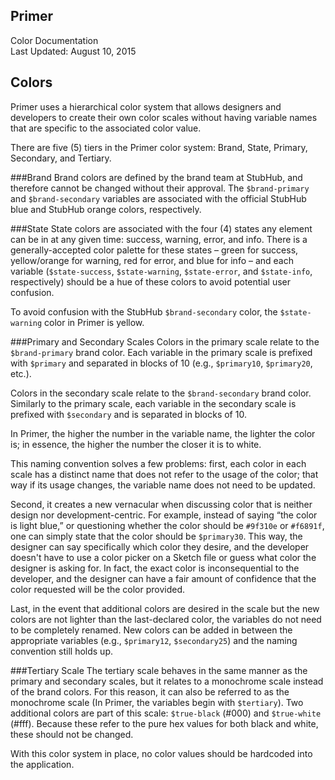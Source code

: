 Primer
---
Color Documentation  
Last Updated: August 10, 2015

Colors
--
Primer uses a hierarchical color system that allows designers and developers to create their own color scales without having variable names that are specific to the associated color value.

There are five (5) tiers in the Primer color system: Brand, State, Primary, Secondary, and Tertiary.

###Brand
Brand colors are defined by the brand team at StubHub, and therefore cannot be changed without their approval. The `$brand-primary` and `$brand-secondary` variables are associated with the official StubHub blue and StubHub orange colors, respectively.

###State
State colors are associated with the four (4) states any element can be in at any given time: success, warning, error, and info. There is a generally-accepted color palette for these states – green for success, yellow/orange for warning, red for error, and blue for info – and each variable (`$state-success`, `$state-warning`, `$state-error`, and `$state-info`, respectively) should be a hue of these colors to avoid potential user confusion.

To avoid confusion with the StubHub `$brand-secondary` color, the `$state-warning` color in Primer is yellow.

###Primary and Secondary Scales
Colors in the primary scale relate to the `$brand-primary` brand color. Each variable in the primary scale is prefixed with `$primary` and separated in blocks of 10 (e.g., `$primary10`, `$primary20`, etc.).

Colors in the secondary scale relate to the `$brand-secondary` brand color. Similarly to the primary scale, each variable in the secondary scale is prefixed with `$secondary` and is separated in blocks of 10.

In Primer, the higher the number in the variable name, the lighter the color is; in essence, the higher the number the closer it is to white.

This naming convention solves a few problems: first, each color in each scale has a distinct name that does not refer to the usage of the color; that way if its usage changes, the variable name does not need to be updated.

Second, it creates a new vernacular when discussing color that is neither design nor development-centric. For example, instead of saying “the color is light blue,” or questioning whether the color should be `#9f310e` or `#f6891f`, one can simply state that the color should be `$primary30`. This way, the designer can say specifically which color they desire, and the developer doesn't have to use a color picker on a Sketch file or guess what color the designer is asking for. In fact, the exact color is inconsequential to the developer, and the designer can have a fair amount of confidence that the color requested will be the color provided.

Last, in the event that additional colors are desired in the scale but the new colors are not lighter than the last-declared color, the variables do not need to be completely renamed. New colors can be added in between the appropriate variables (e.g., `$primary12`, `$secondary25`) and the naming convention still holds up.

###Tertiary Scale
The tertiary scale behaves in the same manner as the primary and secondary scales, but it relates to a monochrome scale instead of the brand colors. For this reason, it can also be referred to as the monochrome scale (In Primer, the variables begin with `$tertiary`). Two additional colors are part of this scale: `$true-black` (#000) and `$true-white` (#fff). Because these refer to the pure hex values for both black and white, these should not be changed.

With this color system in place, no color values should be hardcoded into the application.
